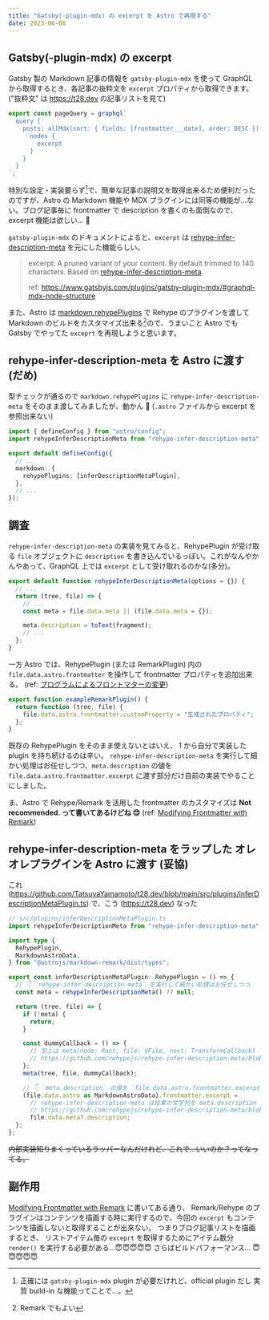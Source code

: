 ```yaml
---
title: "Gatsby(-plugin-mdx) の excerpt を Astro で再現する"
date: 2023-06-08
---
```


## Gatsby(-plugin-mdx) の excerpt

Gatsby 製の Markdown 記事の情報を `gatsby-plugin-mdx` を使って GraphQL から取得するとき、各記事の抜粋文を `excerpt` プロパティから取得できます。 ("抜粋文" は https://t28.dev の記事リストを見て)

```ts
export const pageQuery = graphql`
  query {
    posts: allMdx(sort: { fields: [frontmatter___date], order: DESC }) {
      nodes {
        excerpt
      }
    }
  }
`;
```

特別な設定・実装要らず[^1]で、簡単な記事の説明文を取得出来るため便利だったのですが、Astro の Markdown 機能や MDX プラグインには同等の機能が...ない。ブログ記事毎に frontmatter で description を書くのも面倒なので、 excerpt 機能は欲しい... 🥺

`gatsby-plugin-mdx` のドキュメントによると、`excerpt` は [rehype-infer-description-meta](https://github.com/rehypejs/rehype-infer-description-meta) を元にした機能らしい。

> excerpt: A pruned variant of your content. By default trimmed to 140 characters. Based on [rehype-infer-description-meta](https://github.com/rehypejs/rehype-infer-description-meta).
>
> ref: https://www.gatsbyjs.com/plugins/gatsby-plugin-mdx/#graphql-mdx-node-structure

また、Astro は [markdown.rehypePlugins](https://docs.astro.build/ja/reference/configuration-reference/#markdownrehypeplugins) で Rehype のプラグインを渡して Markdown のビルドをカスタマイズ出来る[^2]ので、うまいこと Astro でも Gatsby でやってた `exceprt` を再現しようと思います。

## rehype-infer-description-meta を Astro に渡す (だめ)

型チェックが通るので `markdown.rehypePlugins` に `rehype-infer-description-meta` をそのまま渡してみましたが、動かん 🥺 (`.astro` ファイルから excerpt を参照出来ない)

```ts
import { defineConfig } from "astro/config";
import rehypeInferDescriptionMeta from "rehype-infer-description-meta";

export default defineConfig({
  // ...
  markdown: {
    rehypePlugins: [inferDescriptionMetaPlugin],
  },
  // ...
});
```

## 調査

`rehype-infer-description-meta` の実装を見てみると、RehypePlugin が受け取る `file` オブジェクトに `description` を書き込んでいるっぽい。これがなんやかんやあって、GraphQL 上では `excerpt` として受け取れるのかな(多分)。

```js
export default function rehypeInferDescriptionMeta(options = {}) {
  // ...
  return (tree, file) => {
    // ...
    const meta = file.data.meta || (file.data.meta = {});

    meta.description = toText(fragment);
    // ...
  };
}
```

一方 Astro では、RehypePlugin (または RemarkPlugin) 内の `file.data.astro.frontmatter` を操作して frontmatter プロパティを追加出来る。
(ref: [プログラムによるフロントマターの変更](https://docs.astro.build/ja/guides/markdown-content/#%E3%83%97%E3%83%AD%E3%82%B0%E3%83%A9%E3%83%A0%E3%81%AB%E3%82%88%E3%82%8B%E3%83%95%E3%83%AD%E3%83%B3%E3%83%88%E3%83%9E%E3%82%BF%E3%83%BC%E3%81%AE%E5%A4%89%E6%9B%B4))

```js
export function exampleRemarkPlugin() {
  return function (tree, file) {
    file.data.astro.frontmatter.customProperty = "生成されたプロパティ";
  };
}
```

既存の RehypePlugin をそのまま使えないとはいえ、 1 から自分で実装した plugin を持ち続けるのは辛い。
`rehype-infer-description-meta` を実行して細かい処理はお任せしつつ、`meta.description` の値を `file.data.astro.frontmatter.excerpt` に渡す部分だけ自前の実装でやることにしました。

ま、Astro で Rehype/Remark を活用した frontmatter のカスタマイズは **Not recommended. って書いてあるけどね 😊** (ref: [Modifying Frontmatter with Remark](https://docs.astro.build/ja/guides/content-collections/#modifying-frontmatter-with-remark))

## rehype-infer-description-meta をラップした オレオレプラグインを Astro に渡す (妥協)

これ (https://github.com/TatsuyaYamamoto/t28.dev/blob/main/src/plugins/inferDescriptionMetaPlugin.ts) で、こう (https://t28.dev) なった

```ts
// src/plugins/inferDescriptionMetaPlugin.ts
import rehypeInferDescriptionMeta from "rehype-infer-description-meta";

import type {
  RehypePlugin,
  MarkdownAstroData,
} from "@astrojs/markdown-remark/dist/types";

export const inferDescriptionMetaPlugin: RehypePlugin = () => {
  // 👇 `rehype-infer-description-meta` を実行して細かい処理はお任せしつつ
  const meta = rehypeInferDescriptionMeta() ?? null;

  return (tree, file) => {
    if (!meta) {
      return;
    }

    const dummyCallback = () => {
      // 型上は meta(node: Root, file: VFile, next: TransformCallback) となっているが、 `next` は実装上は定義されていない
      // https://github.com/rehypejs/rehype-infer-description-meta/blob/main/index.js#L61
    };
    meta(tree, file, dummyCallback);

    // 👇 `meta.description` の値を `file.data.astro.frontmatter.excerpt` に渡す部分だけ自前の実装
    (file.data.astro as MarkdownAstroData).frontmatter.excerpt =
      // rehype-infer-description-meta は結果の文字列を meta.description に上書きする
      // https://github.com/rehypejs/rehype-infer-description-meta/blob/main/index.js#L92
      file.data.meta?.description;
  };
};
```

~~内部実装知りまくっているラッパーなんだけれど、これで...いいのか？ってなってる。~~

## 副作用

[Modifying Frontmatter with Remark](https://docs.astro.build/ja/guides/content-collections/#modifying-frontmatter-with-remark) に書いてある通り、
Remark/Rehype のプラグインはコンテンツを描画する時に実行するので、今回の `excerpt` もコンテンツを描画しないと取得することが出来ない。
つまりブログ記事リストを描画するとき、 リストアイテム毎の `exceprt` を取得するためにアイテム数分 `render()` を実行する必要がある...😇😇😇😇😇 さらばビルドパフォーマンス... 😇😇😇😇😇

[^1]: 正確には `gatsby-plugin-mdx` plugin が必要だけれど、official plugin だし 実質 build-in な機能ってことで...。

[^2]: Remark でもよい
